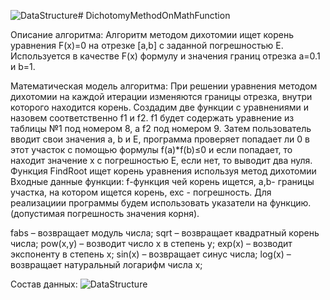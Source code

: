 ![DataStructure](https://github.com/user-attachments/assets/a3ad724a-bfd1-44ac-954f-9fe41ac55fdf)# DichotomyMethodOnMathFunction

Описание алгоритма:
Алгоритм методом дихотомии ищет корень уравнения F(x)=0 на отрезке [a,b] с заданной погрешностью E. Используется в качестве F(x) формулу и значения границ отрезка a=0.1 и b=1.

Математическая модель алгоритма:
При решении уравнения методом дихотомии на каждой итерации изменяются границы отрезка, внутри которого находится корень. Создадим две функции с уравнениями и назовем соответственно f1 и f2. f1 будет содержать уравнение
из таблицы №1 под номером 8, а f2 под номером 9.
Затем пользователь вводит свои значения a, b и E, программа проверяет попадает ли 0 в этот участок с помощью формулы f(a)*f(b)≤0 и если попадает, то находит значение x с погрешностью E, если нет, то выводит два нуля.
Функция FindRoot ищет корень уравнения используя метод дихотомии Входные данные функции: f-функция чей корень ищется, a,b- границы участка, на котором ищется корень, exc - погрешность.  Для реализациии программы будем использовать указатели на функцию.
(допустимая погрешность значения корня).

fabs – возвращает модуль числа;
sqrt – возвращает квадратный корень числа;
pow(x,y) – возводит число x в степень y;
exp(x) – возводит экспоненту в степень x;
sin(x) – возвращает синус числа;
log(x) – возвращает натуральный логарифм числа x;

Состав данных:
![DataStructure](https://github.com/user-attachments/assets/d2db3d0d-6313-48a2-b567-0e14d905c1fa)
